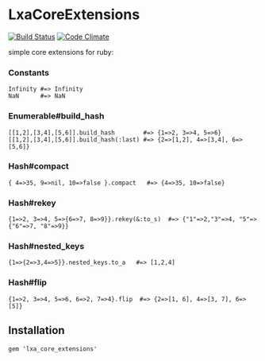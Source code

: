 # LxaCoreExtensions


[![Build Status](https://travis-ci.org/levinalex/lxa_core_extensions.png)](https://travis-ci.org/levinalex/lxa_core_extensions)
[![Code Climate](https://codeclimate.com/badge.png)](https://codeclimate.com/github/levinalex/lxa_core_extensions)

simple core extensions for ruby:

### Constants

    Infinity #=> Infinity
    NaN      #=> NaN

### Enumerable#build_hash

    [[1,2],[3,4],[5,6]].build_hash        #=> {1=>2, 3=>4, 5=>6}
    [[1,2],[3,4],[5,6]].build_hash(:last) #=> {2=>[1,2], 4=>[3,4], 6=>[5,6]}

### Hash#compact

    { 4=>35, 9=>nil, 10=>false }.compact   #=> {4=>35, 10=>false}

### Hash#rekey

    {1=>2, 3=>4, 5=>{6=>7, 8=>9}}.rekey(&:to_s)  #=> {"1"=>2,"3"=>4, "5"=>{"6"=>7, "8"=>9}}

### Hash#nested_keys

    {1=>{2=>3,4=>5}}.nested_keys.to_a   #=> [1,2,4]

### Hash#flip

    {1=>2, 3=>4, 5=>6, 6=>2, 7=>4}.flip  #=> {2=>[1, 6], 4=>[3, 7], 6=>[5]}

## Installation

    gem 'lxa_core_extensions'

